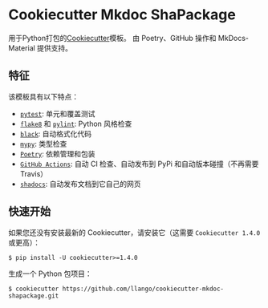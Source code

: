 # Cookiecutter Mkdoc ShaPackage

用于Python打包的[Cookiecutter](https://github.com/cookiecutter/cookiecutter)模板。 由 Poetry、GitHub 操作和 MkDocs-Material 提供支持。 

## 特征 
该模板具有以下特点：
  - [`pytest`](https://github.com/pytest-dev/pytest):  单元和覆盖测试 
  - [`flake8`](https://github.com/PyCQA/flake8) 和 [`pylint`](https://github.com/PyCQA/pylint):  Python 风格检查 
  - [`black`](https://github.com/psf/black): 自动格式化代码 
  - [`mypy`](https://github.com/python/mypy): 类型检查 
  - [`Poetry`](https://github.com/python-poetry/poetry): 依赖管理和包装 
  - [`GitHub Actions`](https://github.com/features/actions): 自动 CI 检查、自动发布到 PyPi 和自动版本碰撞（不再需要 Travis） 
  - [`shadocs`](https://github.com/llango/shadocs): 自动发布文档到它自己的网页 

## 快速开始 
如果您还没有安装最新的 Cookiecutter，请安装它（这需要 `Cookiecutter 1.4.0` 或更高）：

`$ pip install -U cookiecutter>=1.4.0`

生成一个 Python 包项目：

`$ cookiecutter https://github.com/llango/cookiecutter-mkdoc-shapackage.git`
